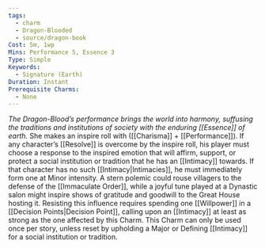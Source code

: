```yaml
---
tags:
  - charm
  - Dragon-Blooded
  - source/dragon-book
Cost: 5m, 1wp
Mins: Performance 5, Essence 3
Type: Simple
Keywords:
  - Signature (Earth)
Duration: Instant
Prerequisite Charms:
  - None
---
```

*The Dragon-Blood’s performance brings the world into harmony, suffusing the traditions and institutions of society with the enduring [[Essence]] of earth.*
She makes an inspire roll with ([[Charisma]] + [[Performance]]). If any character’s [[Resolve]] is overcome by the inspire roll, his player must choose a response to the inspired emotion that will affirm, support, or protect a social institution or tradition that he has an [[Intimacy]] towards. If that character has no such [[Intimacy|Intimacies]], he must immediately form one at Minor intensity. 
A stern polemic could rouse villagers to the defense of the [[Immaculate Order]], while a joyful tune played at a Dynastic salon might inspire shows of gratitude and goodwill to the Great House hosting it. Resisting this influence requires spending one [[Willpower]] in a [[Decision Points|Decision Point]], calling upon an [[Intimacy]] at least as strong as the one affected by this Charm. This Charm can only be used once per story, unless reset by upholding a Major or Defining [[Intimacy]] for a social institution or tradition.